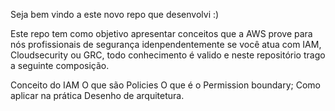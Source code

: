 Seja bem vindo a este novo repo que desenvolvi :)

Este repo tem como objetivo apresentar conceitos que a AWS prove para nós profissionais de segurança idenpendentemente se você atua com IAM, Cloudsecurity ou GRC, todo conhecimento é valido e neste repositório trago a seguinte composição.

Conceito do IAM
O que são Policies
O que é o Permission boundary;
Como aplicar na prática
Desenho de arquitetura.
